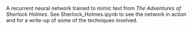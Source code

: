 A recurrent neural network trained to mimic text from *The Adventures of Sherlock Holmes*.
See Sherlock_Holmes.ipynb to see the network in action and for a write-up of some of the techniques involved.
